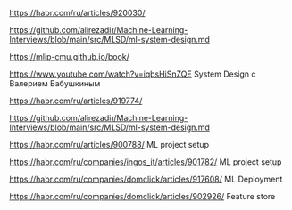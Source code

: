 https://habr.com/ru/articles/920030/

https://github.com/alirezadir/Machine-Learning-Interviews/blob/main/src/MLSD/ml-system-design.md

https://mlip-cmu.github.io/book/

https://www.youtube.com/watch?v=iqbsHiSnZQE System Design с Валерием Бабушкиным

https://habr.com/ru/articles/919774/

https://github.com/alirezadir/Machine-Learning-Interviews/blob/main/src/MLSD/ml-system-design.md

https://habr.com/ru/articles/900788/ ML project setup

https://habr.com/ru/companies/ingos_it/articles/901782/ ML project setup

https://habr.com/ru/companies/domclick/articles/917608/ ML Deployment

https://habr.com/ru/companies/domclick/articles/902926/ Feature store
